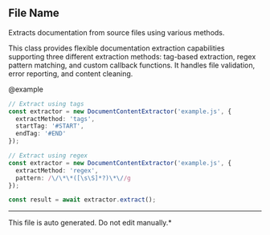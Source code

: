 ## File Name


 Extracts documentation from source files using various methods.

 This class provides flexible documentation extraction capabilities supporting
 three different extraction methods: tag-based extraction, regex pattern matching,
 and custom callback functions. It handles file validation, error reporting,
 and content cleaning.

 @example
 ```typescript
 // Extract using tags
 const extractor = new DocumentContentExtractor('example.js', {
   extractMethod: 'tags',
   startTag: '#START',
   endTag: '#END'
 });

 // Extract using regex
 const extractor = new DocumentContentExtractor('example.js', {
   extractMethod: 'regex',
   pattern: /\/\*\*([\s\S]*?)\*\//g
 });

 const result = await extractor.extract();
 ```
 

---

This file is auto generated. Do not edit manually.*
